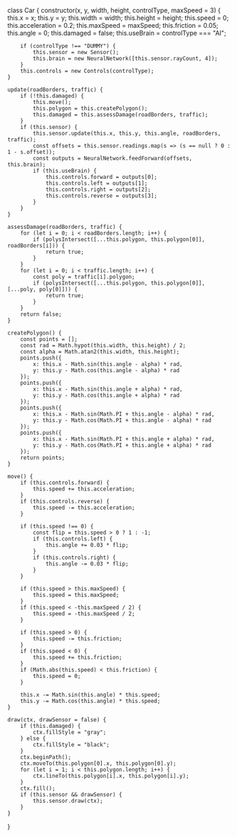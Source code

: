 class Car {
    constructor(x, y, width, height, controlType, maxSpeed = 3) {
        this.x = x;
        this.y = y;
        this.width = width;
        this.height = height;
        this.speed = 0;
        this.acceleration = 0.2;
        this.maxSpeed = maxSpeed;
        this.friction = 0.05;
        this.angle = 0;
        this.damaged = false;
        this.useBrain = controlType === "AI";

        if (controlType !== "DUMMY") {
            this.sensor = new Sensor();
            this.brain = new NeuralNetwork([this.sensor.rayCount, 4]);
        }
        this.controls = new Controls(controlType);
    }

    update(roadBorders, traffic) {
        if (!this.damaged) {
            this.move();
            this.polygon = this.createPolygon();
            this.damaged = this.assessDamage(roadBorders, traffic);
        }
        if (this.sensor) {
            this.sensor.update(this.x, this.y, this.angle, roadBorders, traffic);
            const offsets = this.sensor.readings.map(s => (s == null ? 0 : 1 - s.offset));
            const outputs = NeuralNetwork.feedForward(offsets, this.brain);
            if (this.useBrain) {
                this.controls.forward = outputs[0];
                this.controls.left = outputs[1];
                this.controls.right = outputs[2];
                this.controls.reverse = outputs[3];
            }
        }
    }

    assessDamage(roadBorders, traffic) {
        for (let i = 0; i < roadBorders.length; i++) {
            if (polysIntersect([...this.polygon, this.polygon[0]], roadBorders[i])) {
                return true;
            }
        }
        for (let i = 0; i < traffic.length; i++) {
            const poly = traffic[i].polygon;
            if (polysIntersect([...this.polygon, this.polygon[0]], [...poly, poly[0]])) {
                return true;
            }
        }
        return false;
    }

    createPolygon() {
        const points = [];
        const rad = Math.hypot(this.width, this.height) / 2;
        const alpha = Math.atan2(this.width, this.height);
        points.push({
            x: this.x - Math.sin(this.angle - alpha) * rad,
            y: this.y - Math.cos(this.angle - alpha) * rad
        });
        points.push({
            x: this.x - Math.sin(this.angle + alpha) * rad,
            y: this.y - Math.cos(this.angle + alpha) * rad
        });
        points.push({
            x: this.x - Math.sin(Math.PI + this.angle - alpha) * rad,
            y: this.y - Math.cos(Math.PI + this.angle - alpha) * rad
        });
        points.push({
            x: this.x - Math.sin(Math.PI + this.angle + alpha) * rad,
            y: this.y - Math.cos(Math.PI + this.angle + alpha) * rad
        });
        return points;
    }

    move() {
        if (this.controls.forward) {
            this.speed += this.acceleration;
        }
        if (this.controls.reverse) {
            this.speed -= this.acceleration;
        }

        if (this.speed !== 0) {
            const flip = this.speed > 0 ? 1 : -1;
            if (this.controls.left) {
                this.angle += 0.03 * flip;
            }
            if (this.controls.right) {
                this.angle -= 0.03 * flip;
            }
        }

        if (this.speed > this.maxSpeed) {
            this.speed = this.maxSpeed;
        }
        if (this.speed < -this.maxSpeed / 2) {
            this.speed = -this.maxSpeed / 2;
        }

        if (this.speed > 0) {
            this.speed -= this.friction;
        }
        if (this.speed < 0) {
            this.speed += this.friction;
        }
        if (Math.abs(this.speed) < this.friction) {
            this.speed = 0;
        }

        this.x -= Math.sin(this.angle) * this.speed;
        this.y -= Math.cos(this.angle) * this.speed;
    }

    draw(ctx, drawSensor = false) {
        if (this.damaged) {
            ctx.fillStyle = "gray";
        } else {
            ctx.fillStyle = "black";
        }
        ctx.beginPath();
        ctx.moveTo(this.polygon[0].x, this.polygon[0].y);
        for (let i = 1; i < this.polygon.length; i++) {
            ctx.lineTo(this.polygon[i].x, this.polygon[i].y);
        }
        ctx.fill();
        if (this.sensor && drawSensor) {
            this.sensor.draw(ctx);
        }
    }
}
